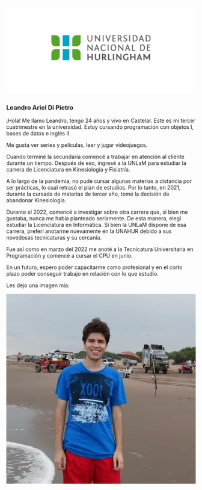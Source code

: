 ![Logo UNAHUR](./assets/UNAHUR.png)

### Leandro Ariel Di Pietro
¡Hola! Me llamo Leandro, tengo 24 años y vivo en Castelar. Este es mi tercer cuatrimestre en la universidad. Estoy cursando programación con objetos I, bases de datos e inglés II. 

Me gusta ver series y películas, leer y jugar videojuegos.

Cuando terminé la secundaria comencé a trabajar en atención al cliente durante un tiempo. Después de eso, ingresé a la UNLaM para estudiar la carrera de Licenciatura en Kinesiología y Fisiatría.

A lo largo de la pandemia, no pude cursar algunas materias a distancia por ser prácticas, lo cual retrasó el plan de estudios. Por lo tanto, en 2021, durante la cursada de materias de tercer año, tomé la decisión de abandonar Kinesiología. 

Durante el 2022, comencé a investigar sobre otra carrera que, si bien me gustaba, nunca me había planteado seriamente. De esta manera, elegí estudiar la Licenciatura en Informática. Si bien la UNLaM dispone de esa carrera, preferí anotarme nuevamente en la UNAHUR debido a sus novedosas tecnicaturas y su cercanía.

Fue así como en marzo del 2022 me anoté a la Tecnicatura Universitaria en Programación y comencé a cursar el CPU en junio.

En un futuro, espero poder capacitarme como profesional y en el corto plazo poder conseguir trabajo en relación con lo que estudio.

Les dejo una imagen mía:

![Mi foto](./assets/Foto.jpg)

